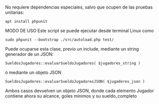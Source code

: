 No requiere dependencias especiales, salvo que ocupen de las pruebas unitarias:

	apt install phpunit


MODO DE USO
Este script se puede ejecutar desde terminal Linux como

	sudo phpunit --bootstrap ./src/autoload.php test/


Puede ocuparse esta clase, previo un include, mediante un string generador de un JSON:

	SueldosJugadores::evaluarSueldoJugadores( $jugadores_string )


ó mediante un objeto JSON

	SueldosJugadores::evaluarSueldoJugadoresJSON( $jugadores_json )


Ambos casos devuelven un objeto JSON, donde cada elemento Jugador contiene ahora su alcance, goles mínimos y su sueldo_completo
